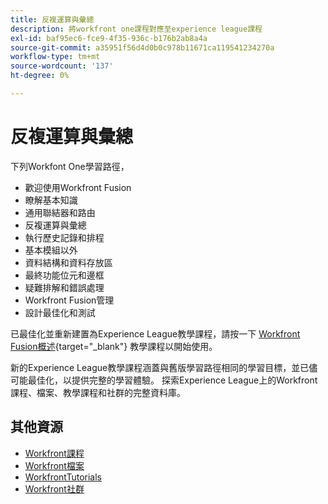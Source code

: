 ```yaml
---
title: 反複運算與彙總
description: 將workfront one課程對應至experience league課程
exl-id: baf95ec6-fce9-4f35-936c-b176b2ab8a4a
source-git-commit: a35951f56d4d0b0c978b11671ca119541234270a
workflow-type: tm+mt
source-wordcount: '137'
ht-degree: 0%

---
```


# 反複運算與彙總

下列Workfont One學習路徑，

* 歡迎使用Workfront Fusion
* 瞭解基本知識
* 通用聯結器和路由
* 反複運算與彙總
* 執行歷史記錄和排程
* 基本模組以外
* 資料結構和資料存放區
* 最終功能位元和邊框
* 疑難排解和錯誤處理
* Workfront Fusion管理
* 設計最佳化和測試

已最佳化並重新建置為Experience League教學課程，請按一下 [Workfront Fusion概述](https://experienceleague.adobe.com/docs/workfront-learn/tutorials-workfront/fusion/welcome-to-workfront-fusion/workfront-fusion-overview.html?lang=en){target="_blank"} 教學課程以開始使用。

新的Experience League教學課程涵蓋與舊版學習路徑相同的學習目標，並已儘可能最佳化，以提供完整的學習體驗。  探索Experience League上的Workfront課程、檔案、教學課程和社群的完整資料庫。

## 其他資源

* [Workfront課程](https://experienceleague.adobe.com/?lang=en&amp;Solution=Workfront#courses)
* [Workfront檔案](https://experienceleague.adobe.com/docs/workfront.html)
* [WorkfrontTutorials](https://experienceleague.adobe.com/docs/workfront-learn/tutorials-workfront/home.html)
* [Workfront社群](https://experienceleaguecommunities.adobe.com/t5/workfront/ct-p/workfront)
